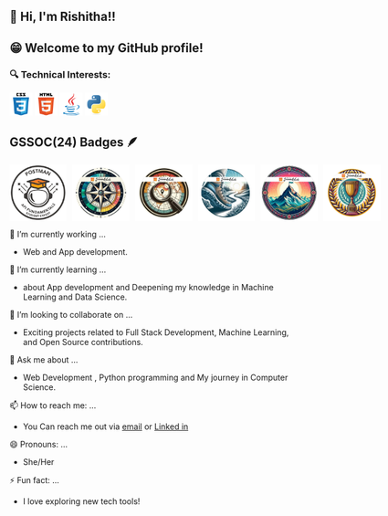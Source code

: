 ## 👋 Hi, I'm Rishitha!!
## 😁 Welcome to my GitHub profile!
<!--
**n14rishitha/n14rishitha** is a ✨ _special_ ✨ repository because its `README.md` (this file) appears on your GitHub profile.

Here are some ideas to get you started:
-->
### 🔍 Technical Interests:
<p align="left">  <img src="https://raw.githubusercontent.com/devicons/devicon/master/icons/css3/css3-original-wordmark.svg" alt="css3" width="40" height="40"/>  
<img src="https://raw.githubusercontent.com/devicons/devicon/master/icons/html5/html5-original-wordmark.svg" alt="html5" width="40" height="40"/> 
<img src="https://raw.githubusercontent.com/devicons/devicon/master/icons/java/java-original.svg" alt="java" width="40" height="40"/> 
<img src="https://raw.githubusercontent.com/devicons/devicon/master/icons/python/python-original.svg" alt="python" width="40" height="40"/>  </p>

## GSSOC(24) Badges 🪶
<div style='display:flex; align-items:center; gap: 10px;' align='center'>
<img src="https://raw.githubusercontent.com/girlscript/gssoc-website-new/main/public/badges/postman.png" width="100px" height="100px" />
  <img src="https://github.com/girlscript/gssoc-website-new/blob/main/public/badges/1.png" width="100px" height="100px" />
  <img src="https://github.com/girlscript/gssoc-website-new/blob/main/public/badges/2.png" width="100px" height="100px" />
  <img src="https://github.com/girlscript/gssoc-website-new/blob/main/public/badges/3.png" width="100px" height="100px" />
  <img src="https://github.com/girlscript/gssoc-website-new/blob/main/public/badges/4.png" width="100px" height="100px" />
  <img src="https://github.com/girlscript/gssoc-website-new/blob/main/public/badges/5.png" width="100px" height="100px" />
</div>

🔭 I’m currently working ... 
  - Web and App development.<br>
  
🌱 I’m currently learning ...<br>
  - about App development and Deepening my knowledge in Machine Learning and Data Science.<br>

👯 I’m looking to collaborate on ...<br>
  - Exciting projects related to Full Stack Development, Machine Learning, and Open Source contributions.<br>
  
💬 Ask me about ...<br>
  - Web Development , Python programming and My journey in Computer Science.<br>
  
📫 How to reach me: ...<br>
  - You Can reach me out via [email](rishinandanapu366@gmail.com) or [Linked in](https://www.linkedin.com/in/rishitha-nandanapu-a61015301/)<br>
  
😄 Pronouns: ...<br>
  - She/Her<br>
  
⚡ Fun fact: ...<br>
  - I love exploring new tech tools!

